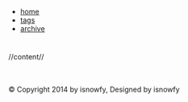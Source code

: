 <!DOCTYPE HTML>
<html>
<head>
    <meta charset="UTF-8">
    <meta name="viewport" content="width=device-width, initial-scale=1.0"/>
    <meta name="Keywords" content="blog"/>
    <meta name="Description" content="blog"/>
    <title>Simple</title>
    <link rel="shortcut icon" href="/static/favicon.png"/>
    <link rel="stylesheet" type="text/css" href="/main.css" />
</head>
<body>
<div class="main">
    <div class="header">
    	<ul id="pages">
            <li><a href="/">home</a></li>
            <li><a href="/#/tags">tags</a></li>
            <li><a href="/#/archive">archive</a></li>
    	</ul>
    </div>
	<div class="wrap-header">
			<h1>
            <a href="/" id="title"></a>
			</h1>
	</div>
<div id="md" style="display: none;">
<!-- markdown -->
//markdown//
<!-- markdown end -->
</div>
<div class="entry" id="main">
<!-- content -->
//content//
<!-- content end -->
</div>
<br>
<br>
    <div id="disqus_thread"></div>
	<div class="footer">
		<p>© Copyright 2014 by isnowfy, Designed by isnowfy</p>
	</div>
</div>
<script src="main.js"></script>
<script id="content" type="text/mustache">
    <h1>{{title}}</h1>
    <div class="tag">
    {{date}}
    {{#tags}}
    <a href="/#/tag/{{name}}">#{{name}}</a>
    {{/tags}}
    </div>
</script>
<script id="pagesTemplate" type="text/mustache">
    {{#pages}}
    <li>
        <a href="{{path}}">{{title}}</a>
    </li>
    {{/pages}}
</script>
<script>
$(document).ready(function() {
    $.ajax({
        url: "main.json",
        type: "GET",
        dataType: "json",
        success: function(data) {
            $("#title").html(data.name);
            var pages = [];
            //path
            var path = "_posts/2017-11-2-CSharpProgram.md";
            //path end
            var now = 0;
            for (var i = 0; i < data.pages.length; ++i)
                if (path == data.pages[i].path) {
                    now = i;
                    pages.push({"select": true, "path": data.pages[i].path, "title": data.pages[i].title});
                }
                else {
                    pages.push({"select": false, "path": data.pages[i].path, "title": data.pages[i].title});
                }
            var pagesTemplate = Hogan.compile($("#pagesTemplate").html());
            var pagesHtml = pagesTemplate.render({"pages": pages});
            $("#pages").append(pagesHtml);
            var post = data.pages[now];
            var tmp = post.tags.split(" ");
            var tags = [];
            for (var i = 0; i < tmp.length; ++i)
                if (tmp[i].length > 0)
                    tags.push({"name": tmp[i]});
            var contentTemplate = Hogan.compile($("#content").html());
            var contentHtml = contentTemplate.render({"title": post.title, "tags": tags, "date": post.date});
            $("#main").prepend(contentHtml);
            if (data.disqus_shortname.length > 0) {
                var disqus_shortname = data.disqus_shortname;
                (function() {
                    var dsq = document.createElement('script'); dsq.type = 'text/javascript'; dsq.async = true;
                    dsq.src = '//' + disqus_shortname + '.disqus.com/embed.js';
                    (document.getElementsByTagName('head')[0] || document.getElementsByTagName('body')[0]).appendChild(dsq);
                })();
            }
        }
    });
});
</script>
<script src="https://cdnjs.cloudflare.com/ajax/libs/mathjax/2.7.1/MathJax.js?config=TeX-AMS-MML_HTMLorMML"></script>
<script type="text/x-mathjax-config">
    MathJax.Hub.Config({tex2jax: {inlineMath: [['$','$'], ["\\(", "\\)"]], processEscapes: true}});
</script>
</body>
</html>
